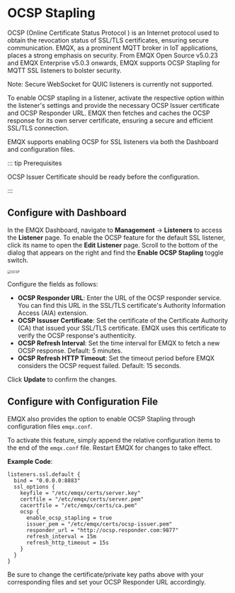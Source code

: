 # OCSP Stapling

OCSP (Online Certificate Status Protocol ) is an Internet protocol used to obtain the revocation status of SSL/TLS certificates, ensuring secure communication. EMQX, as a prominent MQTT broker in IoT applications, places a strong emphasis on security. From EMQX Open Source v5.0.23 and EMQX Enterprise v5.0.3 onwards, EMQX supports OCSP Stapling for MQTT SSL listeners to bolster security.

Note: Secure WebSocket for QUIC listeners is currently not supported.

To enable OCSP stapling in a listener, activate the respective option within the listener's settings and provide the necessary OCSP Issuer certificate and OCSP Responder URL. EMQX then fetches and caches the OCSP response for its own server certificate, ensuring a secure and efficient SSL/TLS connection.

EMQX supports enabling OCSP for SSL listeners via both the Dashboard and configuration files.

::: tip Prerequisites

OCSP Issuer Certificate should be ready before the configuration.

:::

## Configure with Dashboard

In the EMQX Dashboard, navigate to **Management** -> **Listeners** to access the **Listener** page. To enable the OCSP feature for the default SSL listener, click its name to open the **Edit Listener** page. Scroll to the bottom of the dialog that appears on the right and find the **Enable OCSP Stapling** toggle switch.

<img src="./assets/OCSP.png" alt="OCSP" style="zoom:50%;" />

Configure the fields as follows:

- **OCSP Responder URL**: Enter the URL of the OCSP responder service. You can find this URL in the SSL/TLS certificate's Authority Information Access (AIA) extension.
- **OCSP Issuser Certificate**: Set the certificate of the Certificate Authority (CA) that issued your SSL/TLS certificate. EMQX uses this certificate to verify the OCSP response's authenticity.
- **OCSP Refresh Interval**: Set the time interval for EMQX to fetch a new OCSP response. Default: 5 minutes.
- **OCSP Refresh HTTP Timeout**: Set the timeout period before EMQX considers the OCSP request failed. Default: 15 seconds.

Click **Update** to confirm the changes.

## Configure with Configuration File

EMQX also provides the option to enable OCSP Stapling through configuration files `emqx.conf`.

To activate this feature, simply append the relative configuration items to the end of the `emqx.conf` file. Restart EMQX for changes to take effect.

**Example Code**:

```hcl
listeners.ssl.default {
  bind = "0.0.0.0:8883"
  ssl_options {
    keyfile = "/etc/emqx/certs/server.key"
    certfile = "/etc/emqx/certs/server.pem"
    cacertfile = "/etc/emqx/certs/ca.pem"
    ocsp {
      enable_ocsp_stapling = true
      issuer_pem = "/etc/emqx/certs/ocsp-issuer.pem"
      responder_url = "http://ocsp.responder.com:9877"
      refresh_interval = 15m
      refresh_http_timeout = 15s
    }
  }
}
```

Be sure to change the certificate/private key paths above with your corresponding files and set your OCSP Responder URL accordingly.
